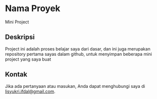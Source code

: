 # Nama Proyek

Mini Project

## Deskripsi

Project ini adalah proses belajar saya dari dasar, dan ini juga merupakan repository pertama sayas dalam github, untuk menyimpan beberapa mini project yang saya buat

## Kontak

Jika ada pertanyaan atau masukan, Anda dapat menghubungi saya di lisyukri.ifdal@gmail.com.

